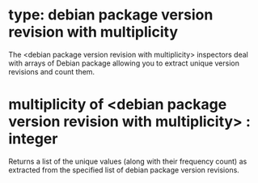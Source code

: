 # type: debian package version revision with multiplicity

The &lt;debian package version revision with multiplicity&gt; inspectors deal with arrays of Debian package  allowing you to extract unique version revisions and count them.

# multiplicity of &lt;debian package version revision with multiplicity&gt; : integer

Returns a list of the unique values (along with their frequency count) as extracted from the specified list of debian package version revisions.
